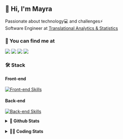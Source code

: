 ## 👋 Hi, I'm Mayra

Passionate about technology💻 and challenges⚡  
Software Engineer at [Translational Analytics & Statistics](https://www.trans-stat.com/)

### 💬 You can find me at

<a href="https://mayra.dev" target="_blank" rel="noopener"><img src="https://img.shields.io/badge/-mayra.dev-005FED?style=flat&logo=Google-chrome&logoColor=white"/></a>
<a href="https://linkedin.com/in/mayraamaral" target="_blank" rel="noopener"><img src="https://img.shields.io/badge/-/mayraamaral-0077B5?style=flat&logo=Linkedin&logoColor=white"/></a>
<a href="mailto:mayra@mayra.dev" target="_blank" rel="noopener"><img src="https://img.shields.io/badge/-mayra@mayra.dev-D14836?style=flat&logo=Gmail&logoColor=white"/></a>
<a href="" target="_blank" rel="noopener"><img src="https://img.shields.io/badge/-mayraamaral-7289DA?style=flat&logo=Discord&logoColor=white"/></a>

### 🛠️ Stack
#### Front-end

[![Front-end Skills](https://skillicons.dev/icons?i=react,next,angular,redux,styledcomponents,html,css,sass,js,ts,figma)](https://skillicons.dev)
#### Back-end

[![Back-end Skills](https://skillicons.dev/icons?i=nodejs,ts,aws,java,spring,postgres,mysql,git,linux,bash,docker,jenkins)](https://skillicons.dev)
  

<details>
    <summary><strong>📌 Github Stats</strong></summary>
    <br />
    <div align="center">
        <table>
      <td><img height="160em" src="https://github-readme-stats.vercel.app/api?username=mayraamaral&show_icons=true&theme=algolia&hide_border=true&hide=stars&count_private=true" alt="Readme stats"></td>
      <td><img height="160em" src="https://github-readme-stats.vercel.app/api/top-langs/?username=mayraamaral&&layout=compact&&theme=algolia&hide_border=true&langs_count=6" alt="Language stats"></td>
       </table>
  </div> 
    

  <p align="center">
    <img src="https://github-readme-streak-stats.herokuapp.com?user=mayraamaral&theme=dark&hide_border=true&date_format=j%20M%5B%20Y%5D&locale=pt-br&background=050F2C&ring=0195DD&fire=23AA7D&currStreakLabel=23AA7D" alt="Streak stats">
  </p> 
</details>

<br />

<details>
  <summary><strong>👩‍💻 Coding Stats</strong></summary>
  <br />
  
  <!--START_SECTION:waka-->
![Code Time](http://img.shields.io/badge/Code%20Time-1%2C021%20hrs%2039%20mins-blue)

**🐱 My GitHub Data** 

> 📦 640.8 kB Used in GitHub's Storage 
 > 
> 🏆 804 Contributions in the Year 2025
 > 
> 🚫 Not Opted to Hire
 > 
> 📜 66 Public Repositories 
 > 
> 🔑 35 Private Repositories 
 > 
**I'm an Early 🐤** 

```text
🌞 Morning                881 commits         ███░░░░░░░░░░░░░░░░░░░░░░   12.79 % 
🌆 Daytime                3790 commits        ██████████████░░░░░░░░░░░   55.01 % 
🌃 Evening                1877 commits        ███████░░░░░░░░░░░░░░░░░░   27.24 % 
🌙 Night                  342 commits         █░░░░░░░░░░░░░░░░░░░░░░░░   04.96 % 
```
📅 **I'm Most Productive on Wednesday** 

```text
Monday                   1230 commits        ████░░░░░░░░░░░░░░░░░░░░░   17.85 % 
Tuesday                  1283 commits        █████░░░░░░░░░░░░░░░░░░░░   18.62 % 
Wednesday                1452 commits        █████░░░░░░░░░░░░░░░░░░░░   21.07 % 
Thursday                 1106 commits        ████░░░░░░░░░░░░░░░░░░░░░   16.05 % 
Friday                   1071 commits        ████░░░░░░░░░░░░░░░░░░░░░   15.54 % 
Saturday                 308 commits         █░░░░░░░░░░░░░░░░░░░░░░░░   04.47 % 
Sunday                   440 commits         ██░░░░░░░░░░░░░░░░░░░░░░░   06.39 % 
```


📊 **This Week I Spent My Time On** 

```text
🕑︎ Time Zone: America/Sao_Paulo

💬 Programming Languages: 
TypeScript               7 hrs 9 mins        ██████████████████████░░░   88.93 % 
Other                    26 mins             █░░░░░░░░░░░░░░░░░░░░░░░░   05.49 % 
JSON                     21 mins             █░░░░░░░░░░░░░░░░░░░░░░░░   04.50 % 
YAML                     2 mins              ░░░░░░░░░░░░░░░░░░░░░░░░░   00.54 % 
JavaScript               2 mins              ░░░░░░░░░░░░░░░░░░░░░░░░░   00.46 % 

🔥 Editors: 
Cursor                   7 hrs 32 mins       ███████████████████████░░   93.65 % 
VS Code                  30 mins             ██░░░░░░░░░░░░░░░░░░░░░░░   06.35 % 

💻 Operating System: 
Linux                    8 hrs 3 mins        █████████████████████████   100.00 % 
```

**I Mostly Code in Java** 

```text
Java                     118 repos           ███████░░░░░░░░░░░░░░░░░░   28.57 % 
JavaScript               92 repos            ██████░░░░░░░░░░░░░░░░░░░   22.28 % 
TypeScript               77 repos            █████░░░░░░░░░░░░░░░░░░░░   18.64 % 
Python                   3 repos             ░░░░░░░░░░░░░░░░░░░░░░░░░   00.73 % 
PHP                      2 repos             ░░░░░░░░░░░░░░░░░░░░░░░░░   00.48 % 
```




 Last Updated on 09/10/2025 19:21:38 UTC
<!--END_SECTION:waka-->

</details>
